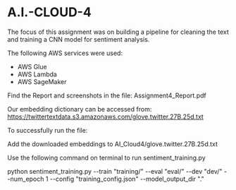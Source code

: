 # A.I.-CLOUD-4

The focus of this assignment was on building a pipeline for cleaning the text and training a CNN model for sentiment analysis.

The following AWS services were used:
- AWS Glue
- AWS Lambda
- AWS SageMaker

Find the Report and screenshots in the file: Assignment4_Report.pdf

Our embedding dictionary can be accessed from: https://twittertextdata.s3.amazonaws.com/glove.twitter.27B.25d.txt

To successfully run the file:

Add the downloaded embeddings to AI_Cloud4/glove.twitter.27B.25d.txt 

Use the following command on terminal to run sentiment_training.py

python sentiment_training.py --train "training/" --eval "eval/" --dev "dev/" --num_epoch 1 --config "training_config.json" --model_output_dir "."
